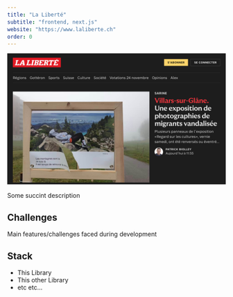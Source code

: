 ```yaml
---
title: "La Liberté"
subtitle: "frontend, next.js"
website: "https://www.laliberte.ch"
order: 0
---
```


![Site la Liberté](../../assets/la-liberte.jpg)

Some succint description

## Challenges

Main features/challenges faced during development

## Stack

- This Library
- This other Library
- etc etc...
